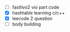 - [ ] fastlivo2 vio part code 
- [x] hashtable learning c/c++
- [x] leecode 2 question
- [ ] body building